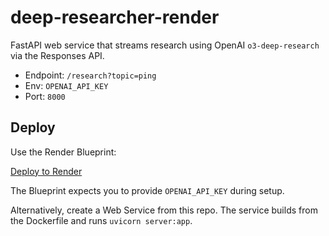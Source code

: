 # deep-researcher-render

FastAPI web service that streams research using OpenAI `o3-deep-research` via the Responses API.

- Endpoint: `/research?topic=ping`
- Env: `OPENAI_API_KEY`
- Port: `8000`

## Deploy

Use the Render Blueprint:

[Deploy to Render](https://render.com/deploy?repo=https://github.com/grandcanyonsmith/deep-researcher-render)

The Blueprint expects you to provide `OPENAI_API_KEY` during setup.

Alternatively, create a Web Service from this repo. The service builds from the Dockerfile and runs `uvicorn server:app`.
